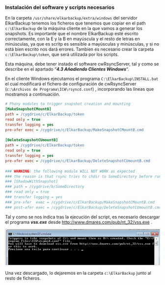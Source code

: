 ### Instalación del software y scripts necesarios

En la carpeta `/usr/share/elkarbackup/extra/windows` del servidor ElkarBackup tenemos los ficheros que tenemos que copiar en el path `c:\ElkarBackup` de la máquina cliente en la que vamos a generar los snapshots. Es importante que el nombre ElkarBackup esté escrito correctamente, con la E y la B en mayúscula y el resto de letras en minúsculas, ya que es scritp es sensible a mayúsculas y minúsculas, y si no está bien escrito nos dará errores. Tambien es necesario crear la carpeta `c:\ElkarBackup\token`, que será utilizada por los scripts.

Esta máquina, debe tener instado el software cwRsyncServer, tal y como se describe en el apartado “***4.3 Añadiendo Clientes Windows***“.

En el cliente Windows ejecutamos el programa `C:\ElkarBackup\INSTALL.bat` el cual modificará el fichero de configuración de cwRsyncServer (`c:\Archivos de Programa\ICW\rsyncd.conf`) , incorporando las líneas que mostramos a continuación.

```ini
# Phony modules to trigger snapshot creation and mounting
[MakeSnapshotCMountB]
path = /cygdrive/c/ElkarBackup/token
read only = true
transfer logging = yes
pre-xfer exec = /cygdrive/c/ElkarBackup/MakeSnapshotCMountB.cmd

[DeleteSnapshotCUmountB]
path = /cygdrive/c/ElkarBackup/token
read only = true
transfer logging = yes
pre-xfer exec = /cygdrive/c/ElkarBackup/DeleteSnapshotCUmountB.cmd

### WARNING: the following module WILL NOT WORK as expected
### the reason is that rsync tries to chdir to SomeDirectory before running the pre-xfer script. Since the B: unit does not exit it fails
### [ShadowWithSnapshot]
### path = /cygdrive/b/SomeDirectory
### read only = true
### transfer logging = yes
### pre-xfer  exec = /cygdrive/c/ElkarBackup/MakeSnapshotCMountB.cmd
### post-xfer exec = /cygdrive/c/ElkarBackup/DeleteSnapshotCUmountB.cmd
```


Tal y como se nos indica tras la ejecución del script, es necesario descargar el programa ***vss.exe*** desde http://www.dmares.com/pub/nt_32/vss.exe .

![Clientes y Tareas](../assets/windows1.png)

Una vez descargado, lo dejaremos en la carpeta `c:\ElkarBackup` junto al resto de ficheros.

